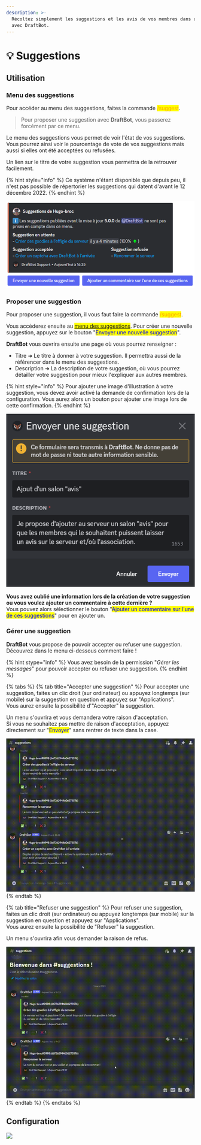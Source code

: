```yaml
---
description: >-
  Récoltez simplement les suggestions et les avis de vos membres dans un salon
  avec DraftBot.
---
```


# 💡 Suggestions

## Utilisation
### Menu des suggestions

Pour accéder au menu des suggestions, faites la commande <mark style="color:orange;">/suggest</mark>.
> Pour proposer une suggestion avec **DraftBot**, vous passerez forcément par ce menu.

Le menu des suggestions vous permet de voir l'état de vos suggestions.\
Vous pourrez ainsi voir le pourcentage de vote de vos suggestions mais aussi si elles ont été acceptées ou refusées.

Un lien sur le titre de votre suggestion vous permettra de la retrouver facilement.

{% hint style="info" %}
Ce système n'étant disponible que depuis peu, il n'est pas possible de répertorier les suggestions qui datent d'avant le 12 décembre 2022.
{% endhint %}

![Menu des suggestions](../.gitbook/assets/suggestions/program.png)


### Proposer une suggestion

Pour proposer une suggestion, il vous faut faire la commande <mark style="color:orange;">/suggest</mark>.

Vous accéderez ensuite au <mark style="color:orange;">[menu des suggestions](suggestions.md#menu-des-suggestions)</mark>. Pour créer une nouvelle suggestion, appuyez sur le bouton "<mark style="color:blue;">Envoyer une nouvelle suggestion</mark>".

**DraftBot** vous ouvrira ensuite une page où vous pourrez renseigner :
* Titre ➜ Le titre à donner à votre suggestion. Il permettra aussi de la référencer dans le menu des suggestions.
* Description ➜ La description de votre suggestion, où vous pourrez détailler votre suggestion pour mieux l'expliquer aux autres membres.

{% hint style="info" %}
Pour ajouter une image d'illustration à votre suggestion, vous devez avoir activé la demande de confirmation lors de la configuration.
Vous aurez alors un bouton pour ajouter une image lors de cette confirmation.
{% endhint %}

![Menu de création d'une suggestion](../.gitbook/assets/suggestions/create_suggestion.png)

**Vous avez oublié une information lors de la création de votre suggestion ou vous voulez ajouter un commentaire à cette dernière ?**\
Vous pouvez alors sélectionner le bouton "<mark style="color:blue;">Ajouter un commentaire sur l'une de ces suggestions</mark>" pour en ajouter un.


### Gérer une suggestion

**DraftBot** vous propose de pouvoir accepter ou refuser une suggestion.\
Découvrez dans le menu ci-dessous comment faire !

{% hint stype="info" %}
Vous avez besoin de la permission "*Gérer les messages*" pour pouvoir accepter ou refuser une suggestion.
{% endhint %}

{% tabs %}
{% tab title="Accepter une suggestion" %}
Pour accepter une suggestion, faites un clic droit (sur ordinateur) ou appuyez longtemps (sur mobile) sur la suggestion en question et appuyez sur "Applications".\
Vous aurez ensuite la possibilité d'"Accepter" la suggestion.

Un menu s'ouvrira et vous demandera votre raison d'acceptation.\
Si vous ne souhaitez pas mettre de raison d'acceptation, appuyez directement sur "<mark style="color:blue;">Envoyer</mark>" sans rentrer de texte dans la case.

![Accepter une suggestion](../.gitbook/assets/suggestions/suggest_accept.gif)
{% endtab %}

{% tab title="Refuser une suggestion" %}
Pour refuser une suggestion, faites un clic droit (sur ordinateur) ou appuyez longtemps (sur mobile) sur la suggestion en question et appuyez sur "Applications".\
Vous aurez ensuite la possibilité de "Refuser" la suggestion.

Un menu s'ouvrira afin vous demander la raison de refus.

![Refuser une suggestion](../.gitbook/assets/suggestions/suggest_refuse.gif)
{% endtab %}
{% endtabs %}

## Configuration



![](<../../.gitbook/assets/suggestions/view.png>)